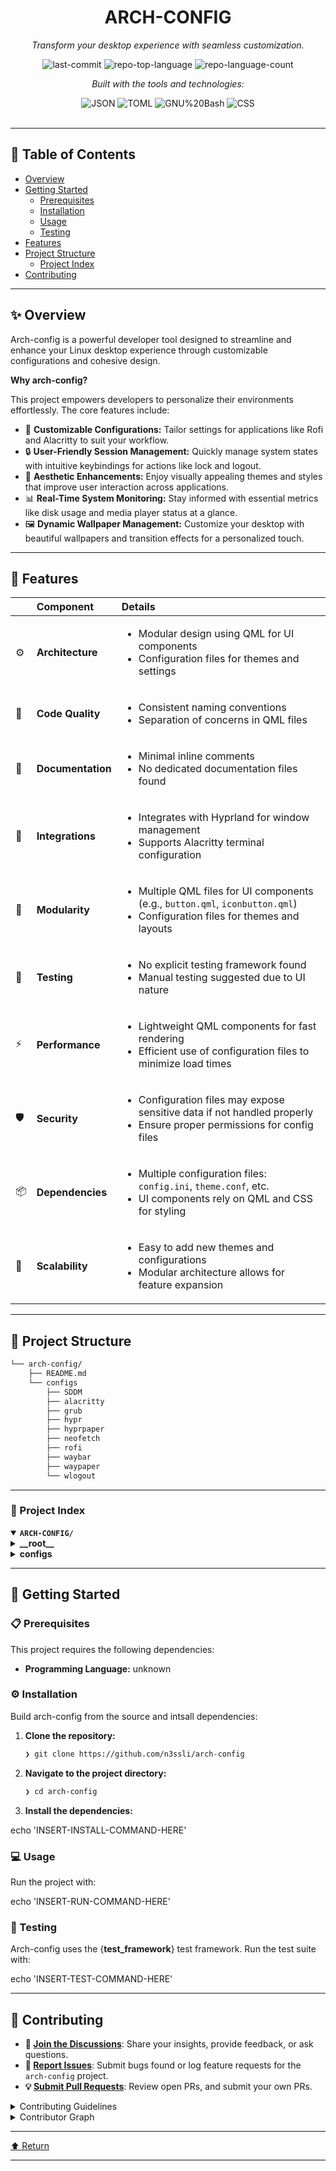 <div id="top">

<!-- HEADER STYLE: CLASSIC -->
<div align="center">


# ARCH-CONFIG

<em>Transform your desktop experience with seamless customization.</em>

<!-- BADGES -->
<img src="https://img.shields.io/github/last-commit/n3ssli/arch-config?style=flat&logo=git&logoColor=white&color=0080ff" alt="last-commit">
<img src="https://img.shields.io/github/languages/top/n3ssli/arch-config?style=flat&color=0080ff" alt="repo-top-language">
<img src="https://img.shields.io/github/languages/count/n3ssli/arch-config?style=flat&color=0080ff" alt="repo-language-count">

<em>Built with the tools and technologies:</em>

<img src="https://img.shields.io/badge/JSON-000000.svg?style=flat&logo=JSON&logoColor=white" alt="JSON">
<img src="https://img.shields.io/badge/TOML-9C4121.svg?style=flat&logo=TOML&logoColor=white" alt="TOML">
<img src="https://img.shields.io/badge/GNU%20Bash-4EAA25.svg?style=flat&logo=GNU-Bash&logoColor=white" alt="GNU%20Bash">
<img src="https://img.shields.io/badge/CSS-663399.svg?style=flat&logo=CSS&logoColor=white" alt="CSS">

</div>
<br>

---

## 📄 Table of Contents

- [Overview](#-overview)
- [Getting Started](#-getting-started)
    - [Prerequisites](#-prerequisites)
    - [Installation](#-installation)
    - [Usage](#-usage)
    - [Testing](#-testing)
- [Features](#-features)
- [Project Structure](#-project-structure)
    - [Project Index](#-project-index)
- [Contributing](#-contributing)

---

## ✨ Overview

Arch-config is a powerful developer tool designed to streamline and enhance your Linux desktop experience through customizable configurations and cohesive design.

**Why arch-config?**

This project empowers developers to personalize their environments effortlessly. The core features include:

- 🎨 **Customizable Configurations:** Tailor settings for applications like Rofi and Alacritty to suit your workflow.
- 🔒 **User-Friendly Session Management:** Quickly manage system states with intuitive keybindings for actions like lock and logout.
- 🌈 **Aesthetic Enhancements:** Enjoy visually appealing themes and styles that improve user interaction across applications.
- 📊 **Real-Time System Monitoring:** Stay informed with essential metrics like disk usage and media player status at a glance.
- 🖼️ **Dynamic Wallpaper Management:** Customize your desktop with beautiful wallpapers and transition effects for a personalized touch.

---

## 📌 Features

|      | Component       | Details                              |
| :--- | :-------------- | :----------------------------------- |
| ⚙️  | **Architecture**  | <ul><li>Modular design using QML for UI components</li><li>Configuration files for themes and settings</li></ul> |
| 🔩 | **Code Quality**  | <ul><li>Consistent naming conventions</li><li>Separation of concerns in QML files</li></ul> |
| 📄 | **Documentation** | <ul><li>Minimal inline comments</li><li>No dedicated documentation files found</li></ul> |
| 🔌 | **Integrations**  | <ul><li>Integrates with Hyprland for window management</li><li>Supports Alacritty terminal configuration</li></ul> |
| 🧩 | **Modularity**    | <ul><li>Multiple QML files for UI components (e.g., <code>button.qml</code>, <code>iconbutton.qml</code>)</li><li>Configuration files for themes and layouts</li></ul> |
| 🧪 | **Testing**       | <ul><li>No explicit testing framework found</li><li>Manual testing suggested due to UI nature</li></ul> |
| ⚡️  | **Performance**   | <ul><li>Lightweight QML components for fast rendering</li><li>Efficient use of configuration files to minimize load times</li></ul> |
| 🛡️ | **Security**      | <ul><li>Configuration files may expose sensitive data if not handled properly</li><li>Ensure proper permissions for config files</li></ul> |
| 📦 | **Dependencies**  | <ul><li>Multiple configuration files: <code>config.ini</code>, <code>theme.conf</code>, etc.</li><li>UI components rely on QML and CSS for styling</li></ul> |
| 🚀 | **Scalability**   | <ul><li>Easy to add new themes and configurations</li><li>Modular architecture allows for feature expansion</li></ul> |

---

## 📁 Project Structure

```sh
└── arch-config/
    ├── README.md
    └── configs
        ├── SDDM
        ├── alacritty
        ├── grub
        ├── hypr
        ├── hyprpaper
        ├── neofetch
        ├── rofi
        ├── waybar
        ├── waypaper
        └── wlogout
```

---

### 📑 Project Index

<details open>
	<summary><b><code>ARCH-CONFIG/</code></b></summary>
	<!-- __root__ Submodule -->
	<details>
		<summary><b>__root__</b></summary>
		<blockquote>
			<div class='directory-path' style='padding: 8px 0; color: #666;'>
				<code><b>⦿ __root__</b></code>
			<table style='width: 100%; border-collapse: collapse;'>
			<thead>
				<tr style='background-color: #f8f9fa;'>
					<th style='width: 30%; text-align: left; padding: 8px;'>File Name</th>
					<th style='text-align: left; padding: 8px;'>Summary</th>
				</tr>
			</thead>
			</table>
		</blockquote>
	</details>
	<!-- configs Submodule -->
	<details>
		<summary><b>configs</b></summary>
		<blockquote>
			<div class='directory-path' style='padding: 8px 0; color: #666;'>
				<code><b>⦿ configs</b></code>
			<!-- rofi Submodule -->
			<details>
				<summary><b>rofi</b></summary>
				<blockquote>
					<div class='directory-path' style='padding: 8px 0; color: #666;'>
						<code><b>⦿ configs.rofi</b></code>
					<table style='width: 100%; border-collapse: collapse;'>
					<thead>
						<tr style='background-color: #f8f9fa;'>
							<th style='width: 30%; text-align: left; padding: 8px;'>File Name</th>
							<th style='text-align: left; padding: 8px;'>Summary</th>
						</tr>
					</thead>
						<tr style='border-bottom: 1px solid #eee;'>
							<td style='padding: 8px;'><b><a href='https://github.com/n3ssli/arch-config/blob/master/configs/rofi/dark-menu.rasi'>dark-menu.rasi</a></b></td>
							<td style='padding: 8px;'>- Configuration defines the visual and functional aspects of a dark-themed menu for the Rofi application launcher<br>- It establishes the layout, appearance, and behavior of menu elements, enhancing user interaction with features like application launching, window management, and terminal access<br>- By customizing fonts, colors, and icon themes, it creates an aesthetically pleasing and efficient user experience within the overall project architecture.</td>
						</tr>
					</table>
				</blockquote>
			</details>
			<!-- wlogout Submodule -->
			<details>
				<summary><b>wlogout</b></summary>
				<blockquote>
					<div class='directory-path' style='padding: 8px 0; color: #666;'>
						<code><b>⦿ configs.wlogout</b></code>
					<table style='width: 100%; border-collapse: collapse;'>
					<thead>
						<tr style='background-color: #f8f9fa;'>
							<th style='width: 30%; text-align: left; padding: 8px;'>File Name</th>
							<th style='text-align: left; padding: 8px;'>Summary</th>
						</tr>
					</thead>
						<tr style='border-bottom: 1px solid #eee;'>
							<td style='padding: 8px;'><b><a href='https://github.com/n3ssli/arch-config/blob/master/configs/wlogout/layout.json'>layout.json</a></b></td>
							<td style='padding: 8px;'>- Configuration of user session management actions enables seamless control over system states<br>- It provides essential functionalities such as locking, hibernating, logging out, shutting down, suspending, and rebooting the system, each associated with a specific keybind for quick access<br>- This layout enhances user experience by streamlining session management within the overall project architecture.</td>
						</tr>
						<tr style='border-bottom: 1px solid #eee;'>
							<td style='padding: 8px;'><b><a href='https://github.com/n3ssli/arch-config/blob/master/configs/wlogout/style.css'>style.css</a></b></td>
							<td style='padding: 8px;'>- Stylesheet defines the visual presentation for the wlogout application, enhancing user interaction through a cohesive design<br>- It establishes a modern aesthetic with a dark theme, ensuring readability and accessibility<br>- The styling for buttons and labels promotes a user-friendly experience, while specific icons for actions like lock, logout, suspend, hibernate, shutdown, and reboot provide intuitive functionality within the overall codebase architecture.</td>
						</tr>
					</table>
				</blockquote>
			</details>
			<!-- alacritty Submodule -->
			<details>
				<summary><b>alacritty</b></summary>
				<blockquote>
					<div class='directory-path' style='padding: 8px 0; color: #666;'>
						<code><b>⦿ configs.alacritty</b></code>
					<table style='width: 100%; border-collapse: collapse;'>
					<thead>
						<tr style='background-color: #f8f9fa;'>
							<th style='width: 30%; text-align: left; padding: 8px;'>File Name</th>
							<th style='text-align: left; padding: 8px;'>Summary</th>
						</tr>
					</thead>
						<tr style='border-bottom: 1px solid #eee;'>
							<td style='padding: 8px;'><b><a href='https://github.com/n3ssli/arch-config/blob/master/configs/alacritty/alacritty.toml'>alacritty.toml</a></b></td>
							<td style='padding: 8px;'>- Defines a comprehensive color scheme for the Alacritty terminal emulator, enhancing user experience through visually distinct elements<br>- By specifying primary colors, cursor appearances, and search highlights, it ensures clarity and accessibility<br>- This configuration contributes to the overall aesthetic and functionality of the terminal, allowing users to customize their environment for improved readability and interaction.</td>
						</tr>
					</table>
				</blockquote>
			</details>
			<!-- waybar Submodule -->
			<details>
				<summary><b>waybar</b></summary>
				<blockquote>
					<div class='directory-path' style='padding: 8px 0; color: #666;'>
						<code><b>⦿ configs.waybar</b></code>
					<table style='width: 100%; border-collapse: collapse;'>
					<thead>
						<tr style='background-color: #f8f9fa;'>
							<th style='width: 30%; text-align: left; padding: 8px;'>File Name</th>
							<th style='text-align: left; padding: 8px;'>Summary</th>
						</tr>
					</thead>
						<tr style='border-bottom: 1px solid #eee;'>
							<td style='padding: 8px;'><b><a href='https://github.com/n3ssli/arch-config/blob/master/configs/waybar/disk-info.sh'>disk-info.sh</a></b></td>
							<td style='padding: 8px;'>- Provides a comprehensive overview of disk usage and mounted filesystems within the system<br>- By extracting and formatting data from the disk space utility, it displays the root filesystems usage alongside all mounted drives, enhancing user awareness of storage status<br>- This functionality is integral to the projects architecture, contributing to system monitoring and resource management within the overall application.</td>
						</tr>
						<tr style='border-bottom: 1px solid #eee;'>
							<td style='padding: 8px;'><b><a href='https://github.com/n3ssli/arch-config/blob/master/configs/waybar/style.css'>style.css</a></b></td>
							<td style='padding: 8px;'>- Stylesheet defines the visual presentation for the Waybar application, enhancing user interface elements with a cohesive design<br>- It establishes a modern aesthetic through consistent color schemes, rounded corners, and responsive layouts for various modules like clock, CPU, and memory indicators<br>- By ensuring a visually appealing and user-friendly experience, it contributes significantly to the overall functionality and usability of the codebase.</td>
						</tr>
						<tr style='border-bottom: 1px solid #eee;'>
							<td style='padding: 8px;'><b><a href='https://github.com/n3ssli/arch-config/blob/master/configs/waybar/mediaplayer.sh'>mediaplayer.sh</a></b></td>
							<td style='padding: 8px;'>- Media player status reporting enhances the user experience by providing real-time updates on currently playing media<br>- It retrieves the artist and title of the track from the media player, displaying relevant information based on the playback state—playing, paused, or inactive<br>- This functionality integrates seamlessly into the overall project architecture, contributing to a dynamic and informative user interface.</td>
						</tr>
						<tr style='border-bottom: 1px solid #eee;'>
							<td style='padding: 8px;'><b><a href='https://github.com/n3ssli/arch-config/blob/master/configs/waybar/config'>config</a></b></td>
							<td style='padding: 8px;'>- Configures the Waybar status bar for a desktop environment, defining its appearance and behavior<br>- It specifies the layout, positioning, and various modules such as CPU, memory, network, and media player controls<br>- Additionally, it integrates custom functionalities like wallpaper management and a power menu, enhancing user interaction and providing real-time system information, thereby improving the overall user experience in the desktop environment.</td>
						</tr>
					</table>
				</blockquote>
			</details>
			<!-- waypaper Submodule -->
			<details>
				<summary><b>waypaper</b></summary>
				<blockquote>
					<div class='directory-path' style='padding: 8px 0; color: #666;'>
						<code><b>⦿ configs.waypaper</b></code>
					<table style='width: 100%; border-collapse: collapse;'>
					<thead>
						<tr style='background-color: #f8f9fa;'>
							<th style='width: 30%; text-align: left; padding: 8px;'>File Name</th>
							<th style='text-align: left; padding: 8px;'>Summary</th>
						</tr>
					</thead>
						<tr style='border-bottom: 1px solid #eee;'>
							<td style='padding: 8px;'><b><a href='https://github.com/n3ssli/arch-config/blob/master/configs/waypaper/config.ini'>config.ini</a></b></td>
							<td style='padding: 8px;'>- Configures wallpaper settings for the Waypaper project, enabling users to customize their desktop experience<br>- It specifies parameters such as language, wallpaper source, display options, and transition effects, ensuring a tailored visual presentation across multiple monitors<br>- This configuration enhances user interaction with the wallpaper management system, facilitating a seamless integration of aesthetic preferences within the overall codebase architecture.</td>
						</tr>
					</table>
				</blockquote>
			</details>
			<!-- hyprpaper Submodule -->
			<details>
				<summary><b>hyprpaper</b></summary>
				<blockquote>
					<div class='directory-path' style='padding: 8px 0; color: #666;'>
						<code><b>⦿ configs.hyprpaper</b></code>
					<table style='width: 100%; border-collapse: collapse;'>
					<thead>
						<tr style='background-color: #f8f9fa;'>
							<th style='width: 30%; text-align: left; padding: 8px;'>File Name</th>
							<th style='text-align: left; padding: 8px;'>Summary</th>
						</tr>
					</thead>
						<tr style='border-bottom: 1px solid #eee;'>
							<td style='padding: 8px;'><b><a href='https://github.com/n3ssli/arch-config/blob/master/configs/hyprpaper/hyprpaper.conf'>hyprpaper.conf</a></b></td>
							<td style='padding: 8px;'>- Configures the wallpaper settings for the Hyprpaper component within the project<br>- It specifies the default wallpaper to be displayed, enhancing the visual experience of the user interface<br>- Additionally, it manages the preload and splash screen options, contributing to a seamless and aesthetically pleasing environment<br>- This configuration plays a crucial role in defining the overall look and feel of the application.</td>
						</tr>
					</table>
				</blockquote>
			</details>
			<!-- hypr Submodule -->
			<details>
				<summary><b>hypr</b></summary>
				<blockquote>
					<div class='directory-path' style='padding: 8px 0; color: #666;'>
						<code><b>⦿ configs.hypr</b></code>
					<table style='width: 100%; border-collapse: collapse;'>
					<thead>
						<tr style='background-color: #f8f9fa;'>
							<th style='width: 30%; text-align: left; padding: 8px;'>File Name</th>
							<th style='text-align: left; padding: 8px;'>Summary</th>
						</tr>
					</thead>
						<tr style='border-bottom: 1px solid #eee;'>
							<td style='padding: 8px;'><b><a href='https://github.com/n3ssli/arch-config/blob/master/configs/hypr/hyprland.conf'>hyprland.conf</a></b></td>
							<td style='padding: 8px;'>- Configuration settings for Hyprland, a dynamic tiling Wayland compositor, are defined to optimize multi-monitor setups and workspace management<br>- It establishes monitor specifications, workspace assignments, input device preferences, and window decoration styles, enhancing user experience through customizable animations and key bindings<br>- Overall, it aims to create a seamless and efficient desktop environment tailored to user preferences and hardware capabilities.</td>
						</tr>
					</table>
				</blockquote>
			</details>
			<!-- grub Submodule -->
			<details>
				<summary><b>grub</b></summary>
				<blockquote>
					<div class='directory-path' style='padding: 8px 0; color: #666;'>
						<code><b>⦿ configs.grub</b></code>
					<!-- themes Submodule -->
					<details>
						<summary><b>themes</b></summary>
						<blockquote>
							<div class='directory-path' style='padding: 8px 0; color: #666;'>
								<code><b>⦿ configs.grub.themes</b></code>
							<!-- lofi-grub Submodule -->
							<details>
								<summary><b>lofi-grub</b></summary>
								<blockquote>
									<div class='directory-path' style='padding: 8px 0; color: #666;'>
										<code><b>⦿ configs.grub.themes.lofi-grub</b></code>
									<table style='width: 100%; border-collapse: collapse;'>
									<thead>
										<tr style='background-color: #f8f9fa;'>
											<th style='width: 30%; text-align: left; padding: 8px;'>File Name</th>
											<th style='text-align: left; padding: 8px;'>Summary</th>
										</tr>
									</thead>
										<tr style='border-bottom: 1px solid #eee;'>
											<td style='padding: 8px;'><b><a href='https://github.com/n3ssli/arch-config/blob/master/configs/grub/themes/lofi-grub/theme.txt'>theme.txt</a></b></td>
											<td style='padding: 8px;'>- Defines the visual and functional aspects of the boot menu and progress bar for the GRUB theme, enhancing user experience during system startup<br>- It specifies global properties such as desktop image and color, as well as layout and styling for menu items and progress indicators, ensuring a cohesive and aesthetically pleasing interface that aligns with the overall project architecture.</td>
										</tr>
									</table>
								</blockquote>
							</details>
						</blockquote>
					</details>
				</blockquote>
			</details>
			<!-- SDDM Submodule -->
			<details>
				<summary><b>SDDM</b></summary>
				<blockquote>
					<div class='directory-path' style='padding: 8px 0; color: #666;'>
						<code><b>⦿ configs.SDDM</b></code>
					<table style='width: 100%; border-collapse: collapse;'>
					<thead>
						<tr style='background-color: #f8f9fa;'>
							<th style='width: 30%; text-align: left; padding: 8px;'>File Name</th>
							<th style='text-align: left; padding: 8px;'>Summary</th>
						</tr>
					</thead>
						<tr style='border-bottom: 1px solid #eee;'>
							<td style='padding: 8px;'><b><a href='https://github.com/n3ssli/arch-config/blob/master/configs/SDDM/sddm.conf'>sddm.conf</a></b></td>
							<td style='padding: 8px;'>- Configuration settings define the display server and theme for the SDDM (Simple Desktop Display Manager) within the project<br>- By specifying Wayland as the display server and selecting the lofi-theme, the configuration ensures a cohesive user interface experience<br>- This setup is integral to the overall architecture, facilitating a seamless interaction between the graphical environment and user sessions.</td>
						</tr>
					</table>
					<!-- themes Submodule -->
					<details>
						<summary><b>themes</b></summary>
						<blockquote>
							<div class='directory-path' style='padding: 8px 0; color: #666;'>
								<code><b>⦿ configs.SDDM.themes</b></code>
							<!-- lofi-theme Submodule -->
							<details>
								<summary><b>lofi-theme</b></summary>
								<blockquote>
									<div class='directory-path' style='padding: 8px 0; color: #666;'>
										<code><b>⦿ configs.SDDM.themes.lofi-theme</b></code>
									<table style='width: 100%; border-collapse: collapse;'>
									<thead>
										<tr style='background-color: #f8f9fa;'>
											<th style='width: 30%; text-align: left; padding: 8px;'>File Name</th>
											<th style='text-align: left; padding: 8px;'>Summary</th>
										</tr>
									</thead>
										<tr style='border-bottom: 1px solid #eee;'>
											<td style='padding: 8px;'><b><a href='https://github.com/n3ssli/arch-config/blob/master/configs/SDDM/themes/lofi-theme/theme.conf'>theme.conf</a></b></td>
											<td style='padding: 8px;'>- Defines the visual aesthetics for the lofi theme within the SDDM configuration<br>- By specifying the background image and display font, it enhances user experience and personalization in the overall application interface<br>- This theme configuration plays a crucial role in maintaining a cohesive design language across the project, contributing to a visually appealing and user-friendly environment.</td>
										</tr>
										<tr style='border-bottom: 1px solid #eee;'>
											<td style='padding: 8px;'><b><a href='https://github.com/n3ssli/arch-config/blob/master/configs/SDDM/themes/lofi-theme/metadata.desktop'>metadata.desktop</a></b></td>
											<td style='padding: 8px;'>- Defines a desktop entry for the Lofi Theme, a relaxing lofi-inspired theme designed for the Simple Desktop Display Manager (SDDM)<br>- It specifies essential metadata such as the themes name, version, configuration file, and translation directory, facilitating seamless integration and user experience within the broader SDDM theming architecture<br>- This enhances the aesthetic appeal and personalization options for users.</td>
										</tr>
										<tr style='border-bottom: 1px solid #eee;'>
											<td style='padding: 8px;'><b><a href='https://github.com/n3ssli/arch-config/blob/master/configs/SDDM/themes/lofi-theme/Background.qml'>Background.qml</a></b></td>
											<td style='padding: 8px;'>- Creates a visually engaging background for the application by incorporating dynamic effects such as rain, vinyl texture, and film grain<br>- It allows customization of overlay opacity and blur effects, enhancing the overall aesthetic experience<br>- This component integrates seamlessly into the projects architecture, contributing to a rich user interface that captivates users while maintaining performance efficiency.</td>
										</tr>
										<tr style='border-bottom: 1px solid #eee;'>
											<td style='padding: 8px;'><b><a href='https://github.com/n3ssli/arch-config/blob/master/configs/SDDM/themes/lofi-theme/LoginForm.qml'>LoginForm.qml</a></b></td>
											<td style='padding: 8px;'>- LoginForm serves as a user interface component within the SDDM theme architecture, facilitating user authentication<br>- It provides input fields for username and password, enhancing user experience with placeholder text and responsive design<br>- The component triggers the login process upon user interaction, ensuring seamless integration with the session management system, thereby contributing to the overall functionality and accessibility of the application.</td>
										</tr>
										<tr style='border-bottom: 1px solid #eee;'>
											<td style='padding: 8px;'><b><a href='https://github.com/n3ssli/arch-config/blob/master/configs/SDDM/themes/lofi-theme/Main.qml'>Main.qml</a></b></td>
											<td style='padding: 8px;'>- Defines a user interface theme for a login screen within the SDDM (Simple Desktop Display Manager) project<br>- It establishes a visually appealing layout featuring a background image, dynamic time and date display, and user input fields for username and password<br>- Additionally, it incorporates session selection and control buttons for login, reboot, shutdown, and suspend actions, enhancing user experience and accessibility in the overall codebase architecture.</td>
										</tr>
										<tr style='border-bottom: 1px solid #eee;'>
											<td style='padding: 8px;'><b><a href='https://github.com/n3ssli/arch-config/blob/master/configs/SDDM/themes/lofi-theme/IconButton.qml'>IconButton.qml</a></b></td>
											<td style='padding: 8px;'>- IconButton serves as a customizable interactive element within the SDDM theme architecture, designed to enhance user experience through visual feedback and tooltips<br>- It encapsulates an icon with hover effects and click functionality, allowing for intuitive interactions<br>- This component contributes to the overall aesthetic and usability of the application, ensuring a cohesive and engaging interface for users.</td>
										</tr>
									</table>
									<!-- components Submodule -->
									<details>
										<summary><b>components</b></summary>
										<blockquote>
											<div class='directory-path' style='padding: 8px 0; color: #666;'>
												<code><b>⦿ configs.SDDM.themes.lofi-theme.components</b></code>
											<table style='width: 100%; border-collapse: collapse;'>
											<thead>
												<tr style='background-color: #f8f9fa;'>
													<th style='width: 30%; text-align: left; padding: 8px;'>File Name</th>
													<th style='text-align: left; padding: 8px;'>Summary</th>
												</tr>
											</thead>
												<tr style='border-bottom: 1px solid #eee;'>
													<td style='padding: 8px;'><b><a href='https://github.com/n3ssli/arch-config/blob/master/configs/SDDM/themes/lofi-theme/components/Button.qml'>Button.qml</a></b></td>
													<td style='padding: 8px;'>- Defines a customizable button component for the SDDM lofi theme, enhancing user interface interactions within the project<br>- It incorporates visual elements such as text styling and background color changes based on user actions, contributing to a cohesive and engaging user experience<br>- This component plays a vital role in maintaining the overall aesthetic and functionality of the applications theme architecture.</td>
												</tr>
												<tr style='border-bottom: 1px solid #eee;'>
													<td style='padding: 8px;'><b><a href='https://github.com/n3ssli/arch-config/blob/master/configs/SDDM/themes/lofi-theme/components/Input.qml'>Input.qml</a></b></td>
													<td style='padding: 8px;'>- Defines a customizable input field component for the lofi theme within the SDDM project<br>- This component enhances user interaction by providing a visually appealing text input area, complete with dynamic styling based on focus state<br>- It contributes to the overall user interface by ensuring consistency in design and improving accessibility, thereby enriching the user experience across the application.</td>
												</tr>
												<tr style='border-bottom: 1px solid #eee;'>
													<td style='padding: 8px;'><b><a href='https://github.com/n3ssli/arch-config/blob/master/configs/SDDM/themes/lofi-theme/components/IconButton.qml'>IconButton.qml</a></b></td>
													<td style='padding: 8px;'>- IconButton component serves as an interactive UI element within the SDDM theme architecture, designed to enhance user experience by providing a visually appealing button that responds to user interactions<br>- It features customizable icons and tooltips, ensuring intuitive navigation<br>- The components hover effects and animations contribute to a polished aesthetic, aligning with the overall design principles of the project.</td>
												</tr>
											</table>
										</blockquote>
									</details>
								</blockquote>
							</details>
						</blockquote>
					</details>
				</blockquote>
			</details>
			<!-- neofetch Submodule -->
			<details>
				<summary><b>neofetch</b></summary>
				<blockquote>
					<div class='directory-path' style='padding: 8px 0; color: #666;'>
						<code><b>⦿ configs.neofetch</b></code>
					<table style='width: 100%; border-collapse: collapse;'>
					<thead>
						<tr style='background-color: #f8f9fa;'>
							<th style='width: 30%; text-align: left; padding: 8px;'>File Name</th>
							<th style='text-align: left; padding: 8px;'>Summary</th>
						</tr>
					</thead>
						<tr style='border-bottom: 1px solid #eee;'>
							<td style='padding: 8px;'><b><a href='https://github.com/n3ssli/arch-config/blob/master/configs/neofetch/config.conf'>config.conf</a></b></td>
							<td style='padding: 8px;'>- Prints system information in a visually appealing format, showcasing key details such as operating system, kernel version, uptime, and hardware specifications<br>- It enhances user experience by providing a clear and organized display of essential system metrics, contributing to the overall functionality of the project by ensuring users can easily access and understand their systems status at a glance.</td>
						</tr>
					</table>
				</blockquote>
			</details>
		</blockquote>
	</details>
</details>

---

## 🚀 Getting Started

### 📋 Prerequisites

This project requires the following dependencies:

- **Programming Language:** unknown

### ⚙️ Installation

Build arch-config from the source and intsall dependencies:

1. **Clone the repository:**

    ```sh
    ❯ git clone https://github.com/n3ssli/arch-config
    ```

2. **Navigate to the project directory:**

    ```sh
    ❯ cd arch-config
    ```

3. **Install the dependencies:**

echo 'INSERT-INSTALL-COMMAND-HERE'

### 💻 Usage

Run the project with:

echo 'INSERT-RUN-COMMAND-HERE'

### 🧪 Testing

Arch-config uses the {__test_framework__} test framework. Run the test suite with:

echo 'INSERT-TEST-COMMAND-HERE'

---

## 🤝 Contributing

- **💬 [Join the Discussions](https://github.com/n3ssli/arch-config/discussions)**: Share your insights, provide feedback, or ask questions.
- **🐛 [Report Issues](https://github.com/n3ssli/arch-config/issues)**: Submit bugs found or log feature requests for the `arch-config` project.
- **💡 [Submit Pull Requests](https://github.com/n3ssli/arch-config/blob/main/CONTRIBUTING.md)**: Review open PRs, and submit your own PRs.

<details closed>
<summary>Contributing Guidelines</summary>

1. **Fork the Repository**: Start by forking the project repository to your github account.
2. **Clone Locally**: Clone the forked repository to your local machine using a git client.
   ```sh
   git clone https://github.com/n3ssli/arch-config
   ```
3. **Create a New Branch**: Always work on a new branch, giving it a descriptive name.
   ```sh
   git checkout -b new-feature-x
   ```
4. **Make Your Changes**: Develop and test your changes locally.
5. **Commit Your Changes**: Commit with a clear message describing your updates.
   ```sh
   git commit -m 'Implemented new feature x.'
   ```
6. **Push to github**: Push the changes to your forked repository.
   ```sh
   git push origin new-feature-x
   ```
7. **Submit a Pull Request**: Create a PR against the original project repository. Clearly describe the changes and their motivations.
8. **Review**: Once your PR is reviewed and approved, it will be merged into the main branch. Congratulations on your contribution!
</details>

<details closed>
<summary>Contributor Graph</summary>
<br>
<p align="left">
   <a href="https://github.com{/n3ssli/arch-config/}graphs/contributors">
      <img src="https://contrib.rocks/image?repo=n3ssli/arch-config">
   </a>
</p>
</details>

---

<div align="left"><a href="#top">⬆ Return</a></div>

---
